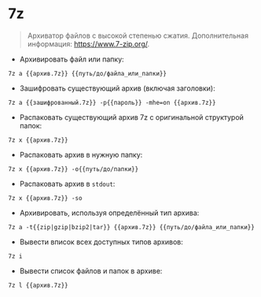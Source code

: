 # 7z

> Архиватор файлов с высокой степенью сжатия.
> Дополнительная информация: <https://www.7-zip.org/>.

- Архивировать файл или папку:

`7z a {{архив.7z}} {{путь/до/файла_или_папки}}`

- Зашифровать существующий архив (включая заголовки):

`7z a {{зашифрованный.7z}} -p{{пароль}} -mhe=on {{архив.7z}}`

- Распаковать существующий архив 7z с оригинальной структурой папок:

`7z x {{архив.7z}}`

- Распаковать архив в нужную папку:

`7z x {{архив.7z}} -o{{путь/до/папки}}`

- Распаковать архив в `stdout`:

`7z x {{архив.7z}} -so`

- Архивировать, используя определённый тип архива:

`7z a -t{{zip|gzip|bzip2|tar}} {{архив.7z}} {{путь/до/файла_или_папки}}`

- Вывести вписок всех доступных типов архивов:

`7z i`

- Вывести список файлов и папок в архиве:

`7z l {{архив.7z}}`
